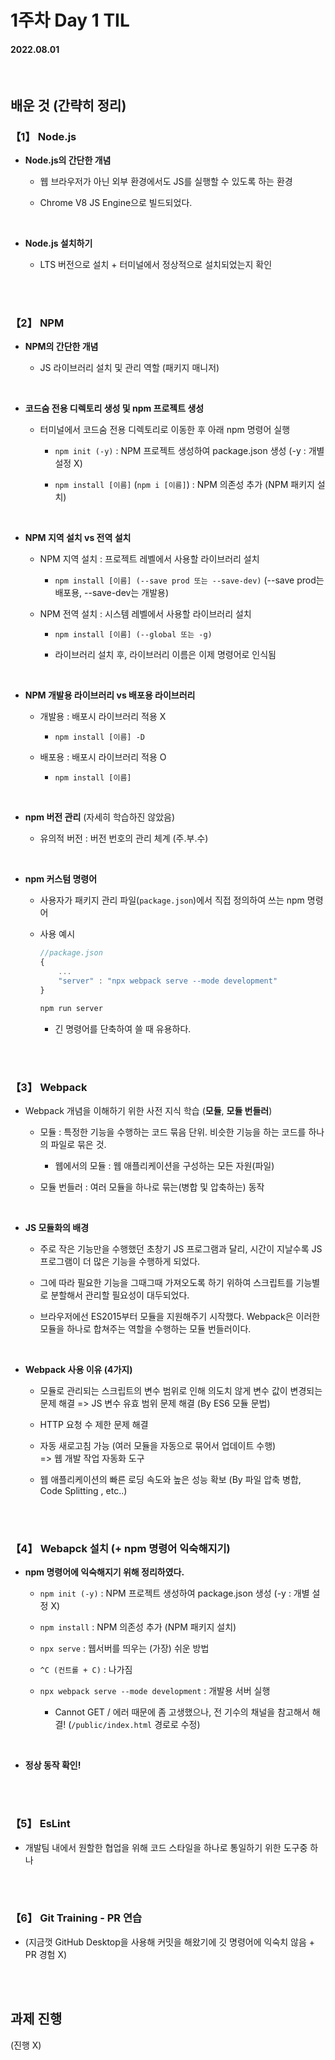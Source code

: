 # 1주차 Day 1 TIL

#### 2022.08.01

<br/>

## 배운 것 (간략히 정리)

### 【1】 Node.js

- <strong>Node.js의 간단한 개념</strong>

  - 웹 브라우저가 아닌 외부 환경에서도 JS를 실행할 수 있도록 하는 환경

  - Chrome V8 JS Engine으로 빌드되었다.

<br/>

- <strong>Node.js 설치하기</strong>

  - LTS 버전으로 설치 + 터미널에서 정상적으로 설치되었는지 확인

<br/><br/>

### 【2】 NPM

- <strong>NPM의 간단한 개념</strong>

  - JS 라이브러리 설치 및 관리 역할 (패키지 매니저)

<br/>

- <strong>코드숨 전용 디렉토리 생성 및 npm 프로젝트 생성</strong>

  - 터미널에서 코드숨 전용 디렉토리로 이동한 후 아래 npm 명령어 실행

    - <code>npm init (-y)</code> : NPM 프로젝트 생성하여 package.json 생성 (-y : 개별 설정 X)

    - <code>npm install [이름]</code> (<code>npm i [이름]</code>) : NPM 의존성 추가 (NPM 패키지 설치)

<br/>

- <strong>NPM 지역 설치 vs 전역 설치</strong>

  - NPM 지역 설치 : 프로젝트 레벨에서 사용할 라이브러리 설치

    - <code>npm install [이름] (--save prod 또는 --save-dev)</code> (--save prod는 배포용, --save-dev는 개발용)

  - NPM 전역 설치 : 시스템 레벨에서 사용할 라이브러리 설치

    - <code>npm install [이름] (--global 또는 -g)</code>

    - 라이브러리 설치 후, 라이브러리 이름은 이제 명령어로 인식됨

<br/>

- <strong>NPM 개발용 라이브러리 vs 배포용 라이브러리</strong>

  - 개발용 : 배포시 라이브러리 적용 X

    - <code>npm install [이름] -D</code>

  - 배포용 : 배포시 라이브러리 적용 O

    - <code>npm install [이름]</code>

<br/>

- <strong>npm 버전 관리</strong> (자세히 학습하진 않았음)

  - 유의적 버전 : 버전 번호의 관리 체계 (주.부.수)

<br/>

- <strong>npm 커스텀 명령어</strong>

  - 사용자가 패키지 관리 파일(<code>package.json</code>)에서 직접 정의하여 쓰는 npm 명령어

  - 사용 예시

    ```javascript
    //package.json
    {
        ...
        "server" : "npx webpack serve --mode development"
    }
    ```

    ```sh
    npm run server
    ```

    - 긴 명령어를 단축하여 쓸 때 유용하다.

<br/><br/>

### 【3】 Webpack

- Webpack 개념을 이해하기 위한 사전 지식 학습 (<strong>모듈</strong>, <strong>모듈 번들러</strong>)

  - 모듈 : 특정한 기능을 수행하는 코드 묶음 단위. 비슷한 기능을 하는 코드를 하나의 파일로 묶은 것.

    - 웹에서의 모듈 : 웹 애플리케이션을 구성하는 모든 자원(파일)

  - 모듈 번들러 : 여러 모듈을 하나로 묶는(병합 및 압축하는) 동작

<br/>

- <strong>JS 모듈화의 배경</strong>

  - 주로 작은 기능만을 수행했던 초창기 JS 프로그램과 달리, 시간이 지날수록 JS 프로그램이 더 많은 기능을 수행하게 되었다.

  - 그에 따라 필요한 기능을 그때그때 가져오도록 하기 위하여 스크립트를 기능별로 분할해서 관리할 필요성이 대두되었다.

  - 브라우저에선 ES2015부터 모듈을 지원해주기 시작했다. Webpack은 이러한 모듈을 하나로 합쳐주는 역할을 수행하는 모듈 번들러이다.

<br/>

- <strong>Webpack 사용 이유 (4가지)</strong>

  - 모듈로 관리되는 스크립트의 변수 범위로 인해 의도치 않게 변수 값이 변경되는 문제 해결
    => JS 변수 유효 범위 문제 해결 (By ES6 모듈 문법)

  - HTTP 요청 수 제한 문제 해결

  - 자동 새로고침 가능 (여러 모듈을 자동으로 묶어서 업데이트 수행)  
     => 웹 개발 작업 자동화 도구

  - 웹 애플리케이션의 빠른 로딩 속도와 높은 성능 확보 (By 파일 압축 병합, Code Splitting , etc..)

<br/><br/>

### 【4】 Webapck 설치 (+ npm 명령어 익숙해지기)

- <strong>npm 명령어에 익숙해지기 위해 정리하였다.</strong>

  - <code>npm init (-y)</code> : NPM 프로젝트 생성하여 package.json 생성 (-y : 개별 설정 X)

  - <code>npm install</code> : NPM 의존성 추가 (NPM 패키지 설치)

  - <code>npx serve</code> : 웹서버를 띄우는 (가장) 쉬운 방법

  - <code>^C (컨트롤 + C)</code> : 나가짐

  - <code>npx webpack serve --mode development</code> : 개발용 서버 실행

    - Cannot GET / 에러 때문에 좀 고생했으나, 전 기수의 채널을 참고해서 해결! (<code>/public/index.html</code> 경로로 수정)

<br/>

- <strong>정상 동작 확인!</strong>

<br/><br/>

### 【5】 EsLint

- 개발팀 내에서 원할한 협업을 위해 코드 스타일을 하나로 통일하기 위한 도구중 하나

<br/><br/>

### 【6】 Git Training - PR 연습

- (지금껏 GitHub Desktop을 사용해 커밋을 해왔기에 깃 명령어에 익숙치 않음 + PR 경험 X)

<br/><br/>

## 과제 진행

(진행 X)
